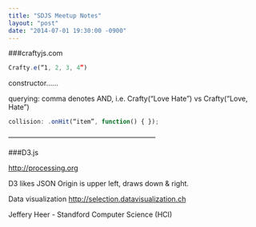 ```yaml
---
title: "SDJS Meetup Notes"
layout: "post"
date: "2014-07-01 19:30:00 -0900"
---
```


###craftyjs.com

```javascript
Crafty.e(“1, 2, 3, 4”) 
```
constructor……
 
querying: comma denotes AND, i.e. Crafty(“Love Hate”) vs Crafty(“Love, Hate”) 

```javascript
collision: .onHit(“item”, function() { });
```

—————————————————————

###D3.js

http://processing.org

D3 likes JSON
Origin is upper left, draws down & right.

Data visualization 
http://selection.datavisualization.ch


Jeffery Heer - Standford Computer Science (HCI)

